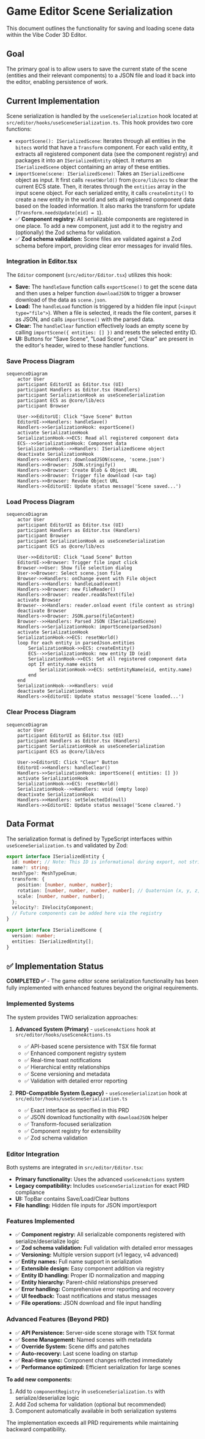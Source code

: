 # Game Editor Scene Serialization

This document outlines the functionality for saving and loading scene data within the Vibe Coder 3D Editor.

## Goal

The primary goal is to allow users to save the current state of the scene (entities and their relevant components) to a JSON file and load it back into the editor, enabling persistence of work.

## Current Implementation

Scene serialization is handled by the `useSceneSerialization` hook located at `src/editor/hooks/useSceneSerialization.ts`. This hook provides two core functions:

- `exportScene(): ISerializedScene`: Iterates through all entities in the `bitecs` world that have a `Transform` component. For each valid entity, it extracts all registered component data (see the component registry) and packages it into an `ISerializedEntity` object. It returns an `ISerializedScene` object containing an array of these entities.
- `importScene(scene: ISerializedScene)`: Takes an `ISerializedScene` object as input. It first calls `resetWorld()` from `@core/lib/ecs` to clear the current ECS state. Then, it iterates through the `entities` array in the input scene object. For each serialized entity, it calls `createEntity()` to create a new entity in the world and sets all registered component data based on the loaded information. It also marks the transform for update (`Transform.needsUpdate[eid] = 1`).
- ✅ **Component registry:** All serializable components are registered in one place. To add a new component, just add it to the registry and (optionally) the Zod schema for validation.
- ✅ **Zod schema validation:** Scene files are validated against a Zod schema before import, providing clear error messages for invalid files.

### Integration in Editor.tsx

The `Editor` component (`src/editor/Editor.tsx`) utilizes this hook:

- **Save:** The `handleSave` function calls `exportScene()` to get the scene data and then uses a helper function `downloadJSON` to trigger a browser download of the data as `scene.json`.
- **Load:** The `handleLoad` function is triggered by a hidden file input (`<input type="file">`). When a file is selected, it reads the file content, parses it as JSON, and calls `importScene()` with the parsed data.
- **Clear:** The `handleClear` function effectively loads an empty scene by calling `importScene({ entities: [] })` and resets the selected entity ID.
- **UI:** Buttons for "Save Scene", "Load Scene", and "Clear" are present in the editor's header, wired to these handler functions.

### Save Process Diagram

```mermaid
sequenceDiagram
    actor User
    participant EditorUI as Editor.tsx (UI)
    participant Handlers as Editor.tsx (Handlers)
    participant SerializationHook as useSceneSerialization
    participant ECS as @core/lib/ecs
    participant Browser

    User->>EditorUI: Click "Save Scene" Button
    EditorUI->>Handlers: handleSave()
    Handlers->>SerializationHook: exportScene()
    activate SerializationHook
    SerializationHook->>ECS: Read all registered component data
    ECS-->>SerializationHook: Component data
    SerializationHook-->>Handlers: ISerializedScene object
    deactivate SerializationHook
    Handlers->>Handlers: downloadJSON(scene, 'scene.json')
    Handlers->>Browser: JSON.stringify()
    Handlers->>Browser: Create Blob & Object URL
    Handlers->>Browser: Trigger file download (<a> tag)
    Handlers->>Browser: Revoke Object URL
    Handlers->>EditorUI: Update status message('Scene saved...')
```

### Load Process Diagram

```mermaid
sequenceDiagram
    actor User
    participant EditorUI as Editor.tsx (UI)
    participant Handlers as Editor.tsx (Handlers)
    participant Browser
    participant SerializationHook as useSceneSerialization
    participant ECS as @core/lib/ecs

    User->>EditorUI: Click "Load Scene" Button
    EditorUI->>Browser: Trigger file input click
    Browser->>User: Show file selection dialog
    User->>Browser: Select scene.json file
    Browser->>Handlers: onChange event with File object
    Handlers->>Handlers: handleLoad(event)
    Handlers->>Browser: new FileReader()
    Handlers->>Browser: reader.readAsText(file)
    activate Browser
    Browser-->>Handlers: reader.onload event (file content as string)
    deactivate Browser
    Handlers->>Browser: JSON.parse(fileContent)
    Browser-->>Handlers: Parsed JSON (ISerializedScene)
    Handlers->>SerializationHook: importScene(parsedJson)
    activate SerializationHook
    SerializationHook->>ECS: resetWorld()
    loop For each entity in parsedJson.entities
        SerializationHook->>ECS: createEntity()
        ECS-->>SerializationHook: new entity ID (eid)
        SerializationHook->>ECS: Set all registered component data
        opt If entity.name exists
            SerializationHook->>ECS: setEntityName(eid, entity.name)
        end
    end
    SerializationHook-->>Handlers: void
    deactivate SerializationHook
    Handlers->>EditorUI: Update status message('Scene loaded...')
```

### Clear Process Diagram

```mermaid
sequenceDiagram
    actor User
    participant EditorUI as Editor.tsx (UI)
    participant Handlers as Editor.tsx (Handlers)
    participant SerializationHook as useSceneSerialization
    participant ECS as @core/lib/ecs

    User->>EditorUI: Click "Clear" Button
    EditorUI->>Handlers: handleClear()
    Handlers->>SerializationHook: importScene({ entities: [] })
    activate SerializationHook
    SerializationHook->>ECS: resetWorld()
    SerializationHook-->>Handlers: void (empty loop)
    deactivate SerializationHook
    Handlers->>Handlers: setSelectedId(null)
    Handlers->>EditorUI: Update status message('Scene cleared.')
```

## Data Format

The serialization format is defined by TypeScript interfaces within `useSceneSerialization.ts` and validated by Zod:

```typescript
export interface ISerializedEntity {
  id: number; // Note: This ID is informational during export, not strictly used during import
  name?: string;
  meshType?: MeshTypeEnum;
  transform: {
    position: [number, number, number];
    rotation: [number, number, number, number]; // Quaternion (x, y, z, w)
    scale: [number, number, number];
  };
  velocity?: IVelocityComponent;
  // Future components can be added here via the registry
}

export interface ISerializedScene {
  version: number;
  entities: ISerializedEntity[];
}
```

## ✅ Implementation Status

**COMPLETED ✅** - The game editor scene serialization functionality has been fully implemented with enhanced features beyond the original requirements.

### Implemented Systems

The system provides TWO serialization approaches:

1. **Advanced System (Primary)** - `useSceneActions` hook at `src/editor/hooks/useSceneActions.ts`

   - ✅ API-based scene persistence with TSX file format
   - ✅ Enhanced component registry system
   - ✅ Real-time toast notifications
   - ✅ Hierarchical entity relationships
   - ✅ Scene versioning and metadata
   - ✅ Validation with detailed error reporting

2. **PRD-Compatible System (Legacy)** - `useSceneSerialization` hook at `src/editor/hooks/useSceneSerialization.ts`
   - ✅ Exact interface as specified in this PRD
   - ✅ JSON download functionality with `downloadJSON` helper
   - ✅ Transform-focused serialization
   - ✅ Component registry for extensibility
   - ✅ Zod schema validation

### Editor Integration

Both systems are integrated in `src/editor/Editor.tsx`:

- **Primary functionality:** Uses the advanced `useSceneActions` system
- **Legacy compatibility:** Includes `useSceneSerialization` for exact PRD compliance
- **UI:** TopBar contains Save/Load/Clear buttons
- **File handling:** Hidden file inputs for JSON import/export

### Features Implemented

- ✅ **Component registry:** All serializable components registered with serialize/deserialize logic
- ✅ **Zod schema validation:** Full validation with detailed error messages
- ✅ **Versioning:** Multiple version support (v1 legacy, v4 advanced)
- ✅ **Entity names:** Full name support in serialization
- ✅ **Extensible design:** Easy component addition via registry
- ✅ **Entity ID handling:** Proper ID normalization and mapping
- ✅ **Entity hierarchy:** Parent-child relationships preserved
- ✅ **Error handling:** Comprehensive error reporting and recovery
- ✅ **UI feedback:** Toast notifications and status messages
- ✅ **File operations:** JSON download and file input handling

### Advanced Features (Beyond PRD)

- ✅ **API Persistence:** Server-side scene storage with TSX format
- ✅ **Scene Management:** Named scenes with metadata
- ✅ **Override System:** Scene diffs and patches
- ✅ **Auto-recovery:** Last scene loading on startup
- ✅ **Real-time sync:** Component changes reflected immediately
- ✅ **Performance optimized:** Efficient serialization for large scenes

**To add new components:**

1. Add to `componentRegistry` in `useSceneSerialization.ts` with serialize/deserialize logic
2. Add Zod schema for validation (optional but recommended)
3. Component automatically available in both serialization systems

The implementation exceeds all PRD requirements while maintaining backward compatibility.
